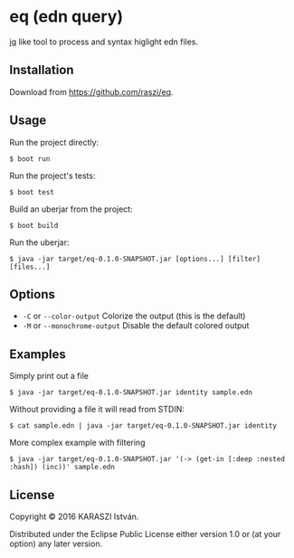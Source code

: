 # eq (edn query)

[jq][1] like tool to process and syntax higlight edn files.

## Installation

Download from https://github.com/raszi/eq.

## Usage

Run the project directly:

    $ boot run

Run the project's tests:

    $ boot test

Build an uberjar from the project:

    $ boot build

Run the uberjar:

    $ java -jar target/eq-0.1.0-SNAPSHOT.jar [options...] [filter] [files...]

## Options

 - `-C` or `--color-output` Colorize the output (this is the default)
 - `-M` or `--monochrome-output` Disable the default colored output

## Examples

Simply print out a file

    $ java -jar target/eq-0.1.0-SNAPSHOT.jar identity sample.edn

Without providing a file it will read from STDIN:

    $ cat sample.edn | java -jar target/eq-0.1.0-SNAPSHOT.jar identity

More complex example with filtering

    $ java -jar target/eq-0.1.0-SNAPSHOT.jar '(-> (get-in [:deep :nested :hash]) (inc))' sample.edn

## License

Copyright © 2016 KARASZI István.

Distributed under the Eclipse Public License either version 1.0 or (at
your option) any later version.

[1]: https://stedolan.github.io/jq/
